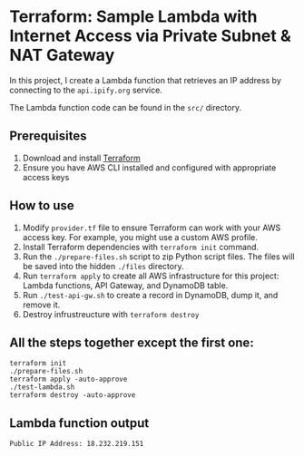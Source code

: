 # Terraform: Sample Lambda with Internet Access via Private Subnet & NAT Gateway

In this project, I create a Lambda function that retrieves an IP address by connecting to the ``api.ipify.org`` service.

The Lambda function code can be found in the ``src/`` directory.

## Prerequisites
1. Download and install [Terraform](https://developer.hashicorp.com/terraform/install)
2. Ensure you have AWS CLI installed and configured with appropriate access keys

## How to use
1. Modify ``provider.tf`` file to ensure Terraform can work with your AWS access key. For example, you might use a custom AWS profile.
2. Install Terraform dependencies with ``terraform init`` command.
3. Run the ``./prepare-files.sh`` script to zip Python script files. The files will be saved into the hidden ``./files`` directory.
4. Run ``terraform apply`` to create all AWS infrastructure for this project: Lambda functions, API Gateway, and DynamoDB table.
5. Run ``./test-api-gw.sh`` to create a record in DynamoDB, dump it, and remove it.
6. Destroy infrustreucture with ``terraform destroy``

## All the steps together except the first one:
```
terraform init
./prepare-files.sh
terraform apply -auto-approve
./test-lambda.sh
terraform destroy -auto-approve
```

## Lambda function output
```
Public IP Address: 18.232.219.151
```
